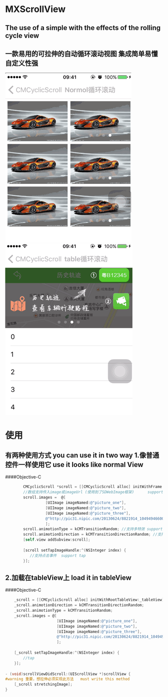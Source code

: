 # MXScrollView

The use of a simple with the effects of the rolling cycle view
-----
一款易用的可拉伸的自动循环滚动视图 集成简单易懂 自定义性强
-----


![demo](Pictures/demo1GIF.gif)
![demo](Pictures/demo2GIF.gif)

使用
=====

有两种使用方式  you can use it in two way
1.像普通控件一样使用它  use it looks like normal View
--------

####Objective-C
```objective-c
        CMCyclicScroll *scroll = [[CMCyclicScroll alloc] initWithFrame:CGRectMake(x, y, scrollWidth, scrollHeight)];
        //数组支持传入image或imageUrl (使用到了SDWebImage框架)      support image or imageUrl
        scroll.images =  @[
                  [UIImage imageNamed:@"picture_one"],
                  [UIImage imageNamed:@"picture_two"],
                  [UIImage imageNamed:@"picture_three"],
                  @"http://pic31.nipic.com/20130624/8821914_104949466000_2.jpg"
                  ];
        scroll.animotionType = kCMTransitionRandom; //支持多特效 support serveral type
        scroll.animotionDirection = kCMTransitionDirectionRandom; //支持多方向 support serveral direction
        [self.view addSubview:scroll];
        
        [scroll setTapImageHandle:^(NSInteger index) {
           //支持点击事件  support tap
        }];
```

2.加载在tableView上   load it in tableView
------

####Objective-C
```objective-c
    _scroll = [[CMCyclicScroll alloc] initWithRootTableView:_tableView];
    _scroll.animotionDirection = kCMTransitionDirectionRandom;
    _scroll.animotionType = kCMTransitionRandom;
    _scroll.images = @[
                       [UIImage imageNamed:@"picture_one"],
                       [UIImage imageNamed:@"picture_two"],
                       [UIImage imageNamed:@"picture_three"],
                       @"http://pic31.nipic.com/20130624/8821914_104949466000_2.jpg"
                       ];
    
    [_scroll setTapImageHandle:^(NSInteger index) {
        //tap
    }];
    
- (void)scrollViewDidScroll:(UIScrollView *)scrollView {
#warning 重要，想拉伸必须实现此方法   must write this method
    [_scroll stretchingImage];
}
    
```
